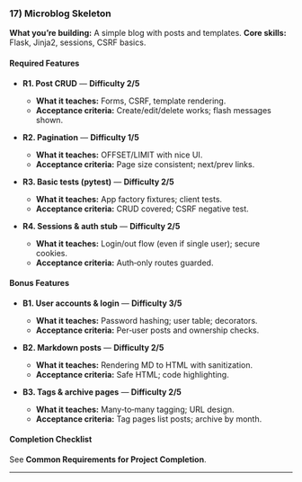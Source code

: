 ### 17) Microblog Skeleton
**What you’re building:** A simple blog with posts and templates.
**Core skills:** Flask, Jinja2, sessions, CSRF basics.

#### Required Features
- **R1. Post CRUD** — **Difficulty 2/5**
  - **What it teaches:** Forms, CSRF, template rendering.
  - **Acceptance criteria:** Create/edit/delete works; flash messages shown.

- **R2. Pagination** — **Difficulty 1/5**
  - **What it teaches:** OFFSET/LIMIT with nice UI.
  - **Acceptance criteria:** Page size consistent; next/prev links.

- **R3. Basic tests (pytest)** — **Difficulty 2/5**
  - **What it teaches:** App factory fixtures; client tests.
  - **Acceptance criteria:** CRUD covered; CSRF negative test.

- **R4. Sessions & auth stub** — **Difficulty 2/5**
  - **What it teaches:** Login/out flow (even if single user); secure cookies.
  - **Acceptance criteria:** Auth‑only routes guarded.

#### Bonus Features
- **B1. User accounts & login** — **Difficulty 3/5**
  - **What it teaches:** Password hashing; user table; decorators.
  - **Acceptance criteria:** Per‑user posts and ownership checks.

- **B2. Markdown posts** — **Difficulty 2/5**
  - **What it teaches:** Rendering MD to HTML with sanitization.
  - **Acceptance criteria:** Safe HTML; code highlighting.

- **B3. Tags & archive pages** — **Difficulty 2/5**
  - **What it teaches:** Many‑to‑many tagging; URL design.
  - **Acceptance criteria:** Tag pages list posts; archive by month.

#### Completion Checklist
See **Common Requirements for Project Completion**.

---
